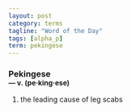 ```yaml
---
layout: post
category: terms
tagline: "Word of the Day"
tags: [alpha_p]
term: pekingese
---
```


<h3>Pekingese<br/> <small>&mdash; v. (pe<span>&middot;</span>king<span>&middot;</span>ese)</small></h3>
<p><ol>
<li>the leading cause of leg scabs</li>
</ol></p>
